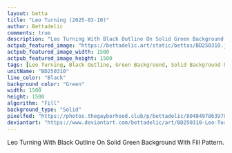 ```yaml
---
layout: betta
title: "Leo Turning (2025-03-10)"
author: Bettadelic
comments: true
description: "Leo Turning With Black Outline On Solid Green Background With Fill Pattern."
actpub_featured_image: "https://bettadelic.art/static/bettas/BD250310.jpg"
actpub_featured_image_width: 1500
actpub_featured_image_height: 1500
tags: [Leo Turning, Black Outline, Green Background, Solid Background Pattern, Fill Pattern, March 2025]
unitName: "BD250310"
line_color: "Black"
background_color: "Green"
width: 1500
height: 1500
algorithm: "Fill"
background_type: "Solid"
pixelfed: "https://photos.thegayborhood.club/p/bettadelic/804849786397894006"
deviantart: "https://www.deviantart.com/bettadelic/art/BD250310-Leo-Turning-2025-03-10-1169432889"
---
```


Leo Turning With Black Outline On Solid Green Background With Fill Pattern.
